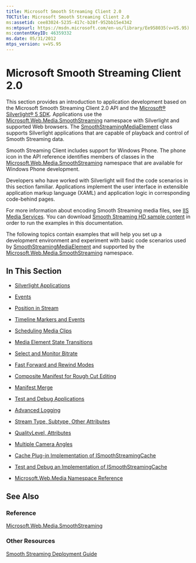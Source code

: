 ```yaml
---
title: Microsoft Smooth Streaming Client 2.0
TOCTitle: Microsoft Smooth Streaming Client 2.0
ms:assetid: cee83024-5235-417c-b28f-952bb15e4342
ms:mtpsurl: https://msdn.microsoft.com/en-us/library/Ee958035(v=VS.95)
ms:contentKeyID: 46359332
ms.date: 05/31/2012
mtps_version: v=VS.95
---
```


# Microsoft Smooth Streaming Client 2.0

This section provides an introduction to application development based on the Microsoft Smooth Streaming Client 2.0 API and the [Microsoft® Silverlight® 5 SDK](http://go.microsoft.com/fwlink/?linkid=251020). Applications use the [Microsoft.Web.Media.SmoothStreaming](microsoft-web-media-smoothstreaming-namespace_1.md) namespace with Silverlight and supported Web browsers. The [SmoothStreamingMediaElement](smoothstreamingmediaelement-class-microsoft-web-media-smoothstreaming_1.md) class supports Silverlight applications that are capable of playback and control of Smooth Streaming data.

Smooth Streaming Client includes support for Windows Phone. The phone icon in the API reference identifies members of classes in the [Microsoft.Web.Media.SmoothStreaming](microsoft-web-media-smoothstreaming-namespace_1.md) namespace that are available for Windows Phone development.

Developers who have worked with Silverlight will find the code scenarios in this section familiar. Applications implement the user interface in extensible application markup language (XAML) and application logic in corresponding code-behind pages.

For more information about encoding Smooth Streaming media files, see [IIS Media Services](http://go.microsoft.com/fwlink/?linkid=181830). You can download [Smooth Streaming HD sample content](http://go.microsoft.com/fwlink/?linkid=251075) in order to run the examples in this documentation.

The following topics contain examples that will help you set up a development environment and experiment with basic code scenarios used by [SmoothStreamingMediaElement](smoothstreamingmediaelement-class-microsoft-web-media-smoothstreaming_1.md) and supported by the [Microsoft.Web.Media.SmoothStreaming](microsoft-web-media-smoothstreaming-namespace_1.md) namespace.

## In This Section

  - [Silverlight Applications](silverlight-applications.md)

  - [Events](events.md)

  - [Position in Stream](position-in-stream.md)

  - [Timeline Markers and Events](timeline-markers-and-events.md)

  - [Scheduling Media Clips](scheduling-media-clips.md)

  - [Media Element State Transitions](media-element-state-transitions.md)

  - [Select and Monitor Bitrate](select-and-monitor-bitrate.md)

  - [Fast Forward and Rewind Modes](fast-forward-and-rewind-modes.md)

  - [Composite Manifest for Rough Cut Editing](composite-manifest-for-rough-cut-editing.md)

  - [Manifest Merge](manifest-merge.md)

  - [Test and Debug Applications](test-and-debug-applications.md)

  - [Advanced Logging](advanced-logging.md)

  - [Stream Type, Subtype, Other Attributes](stream-type-subtype-other-attributes.md)

  - [QualityLevel, Attributes](qualitylevel-attributes.md)

  - [Multiple Camera Angles](multiple-camera-angles.md)

  - [Cache Plug-in Implementation of ISmoothStreamingCache](cache-plug-in-implementation-of-ismoothstreamingcache_1.md)

  - [Test and Debug an Implementation of ISmoothStreamingCache](test-and-debug-an-implementation-of-ismoothstreamingcache_1.md)

  - [Microsoft.Web.Media Namespace Reference](microsoft-web-media-namespace-reference_1.md)

## See Also

### Reference

[Microsoft.Web.Media.SmoothStreaming](microsoft-web-media-smoothstreaming-namespace_1.md)

### Other Resources

[Smooth Streaming Deployment Guide](http://go.microsoft.com/fwlink/?linkid=181836)

